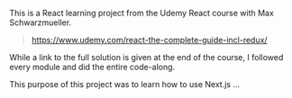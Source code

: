 This is a React learning project from the Udemy React course with Max Schwarzmueller.

>https://www.udemy.com/react-the-complete-guide-incl-redux/

While a link to the full solution is given at the end of the course, I followed every module and did the entire code-along.

This purpose of this project was to learn how to use Next.js ...

